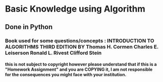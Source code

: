 # Basic Knowledge using Algorithm
## Done in Python
### Book used for some questions/concepts : INTRODUCTION TO ALGORITHMS THIRD EDITION BY  Thomas H. Cormen Charles E. Leiserson Ronald L. Rivest Clifford Stein

#### this is not subject to copyright however please understand that if this is a "Homework Assignment" and you are COPYING it, I am not responsible for the consequences you might face with your institution.
